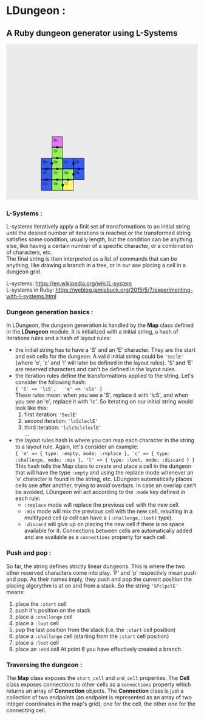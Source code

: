 # LDungeon :
## A Ruby dungeon generator using L-Systems

![](dungeon_generation.gif)

### L-Systems :
L-systems iteratively apply a finit set of transformations to an initial string until the desired number of iterations is reached or the transformed string satisfies some condition, usually length, but the condition can be anything else, like having a certain number of a specific character, or a combination of characters, etc.\
The final string is then interpreted as a list of commands that can be anything, like drawing a branch in a tree, or in our ase placing a cell in a dungeon grid.

L-systems: https://en.wikipedia.org/wiki/L-system  
L-systems in Ruby: https://weblog.jamisbuck.org/2015/5/7/experimenting-with-l-systems.html  

### Dungeon generation basics :
In LDungeon, the dungeon generation is handled by the __Map__ class defined in the __LDungeon__ module. It is initialized with a initial string, a hash of iterations rules and a hash of layout rules:
* the initial string has to have a 'S' and an 'E' character. They are the start and exit cells for the dungeon. A valid initial string could be `'SeclE'` (where 'e', 'c' and 'l' will later be defined in the layout rules). 'S' and 'E' are reserved characters and can't be defined in the layout rules.
* the iteration rules define the transformations applied to the string. Let's consider the following hash:\
`{ 'S' => 'lcS',  
   'e' => 'cle' }`\
These rules mean: when you see a 'S', replace it with 'lcS', and when you see an 'e', replace it with 'lc'. So iterating on our initial string would look like this:
  1. first iteration:  `'SeclE'`
  1. second iteration: `'lcScleclE'`
  1. third iteration:  `'lclcSclcleclE'`\
  ...
* the layout rules hash is where you can map each character in the string to a layout rule. Again, let's consider an example:\
`{ 'e' => { type: :empty,
            mode: :replace },
   'c' => { type: :challenge,
            mode: :mix },
   'l' => { type: :loot,
            mode: :discard } }`
This hash tells the Map class to create and place a cell in the dungeon that will have the type `:empty` and using the replace mode whenever an 'e' character is found in the string, etc.
LDungeon automatically places cells one after another, trying to avoid overlaps. In case an overlap can't be avoided, LDungeon will act according to the `:mode` key defined in each rule:
  * `:replace` mode will replace the previous cell with the new cell.
  * `:mix` mode will mix the previous cell with the new cell, resulting in a multityped cell (a cell can have a `[:challenge,:loot]` type).
  * `:discard` will give up on placing the new cell if there is no space available for it.
Connections between cells are automatically added and are available as a `connections` property for each cell.
  
### Push and pop :
So far, the string defines strictly linear dungeons. This is where the two other reserved characters come into play. 'P' and 'p' respectivly mean push and pop. As their names imply, they push and pop the current position the placing algorythm is at on and from a stack. So the string `'SPclpclE'` means:
  1. place the `:start` cell
  1. push it's position on the stack
  1. place a `:challenge` cell
  1. place a `:loot` cell
  1. pop the last position from the stack (i.e. the `:start` cell position)
  1. place a `:challenge` cell (starting from the  `:start` cell position)
  1. place a `:loot` cell
  1. place an `:end` cell
At point 6 you have effectively created a branch.

### Traversing the dungeon :
The __Map__ class exposes the `start_cell` and `end_cell` properties. The __Cell__ class exposes connections to other cells as a `connections` property which returns an array of __Connection__ objects. The __Connection__ class is just a collection of two endpoints (an endpoint is represented as an array of two integer coordinates in the map's grid), one for the cell, the other one for the connecting cell.
